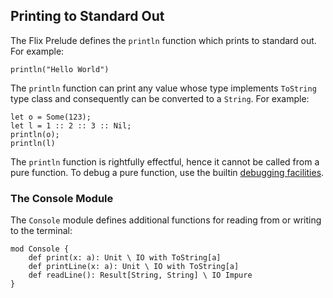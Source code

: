 ## Printing to Standard Out

The Flix Prelude defines the `println` function which prints to standard out.
For example:

```flix
println("Hello World")
```

The `println` function can print any value whose type implements `ToString` type
class and consequently can be converted to a `String`. For example:

```flix
let o = Some(123);
let l = 1 :: 2 :: 3 :: Nil;
println(o);
println(l)
```

The `println` function is rightfully effectful, hence it cannot be called from a
pure function. To debug a pure function, use the builtin [debugging
facilities](./debugging.md).

### The Console Module

The `Console` module defines additional functions for reading from or writing to
the terminal: 

```flix
mod Console {
    def print(x: a): Unit \ IO with ToString[a]
    def printLine(x: a): Unit \ IO with ToString[a]
    def readLine(): Result[String, String] \ IO Impure
}
```
